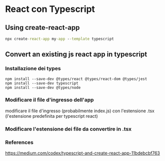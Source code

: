 # React con Typescript

## Using create-react-app

```cmd
npx create-react-app my-app --template typescript
```

## Convert an existing js react app in typescript


### Installazione dei types

```
npm install --save-dev @types/react @types/react-dom @types/jest
npm install --save-dev typescript
npm install --save-dev @types/node
```

### Modificare il file d'ingresso dell'app

modificare il file d'ingresso (probabilmente index.js) con l'estensione .tsx (l'estensione predefinita per typescript react)


### Modificare l'estensione dei file da convertire in .tsx


### References

https://medium.com/codex/typescript-and-create-react-app-11bdebcbf763